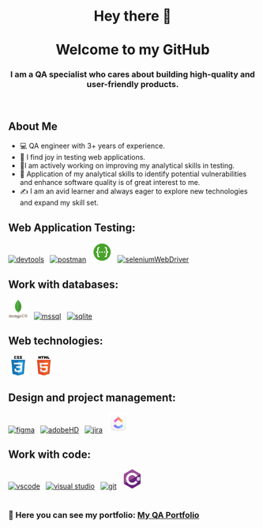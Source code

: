 <h1 align="center">Hey there 👋 <br><br> Welcome to my GitHub </h1>
<h3 align="center">I am a QA specialist who cares about building high-quality and user-friendly products.</h3>
<br>

## About Me

- 💻 QA engineer with 3+ years of experience.
- 🎯 I find joy in testing web applications.
- 🌱I am actively working on improving my analytical skills in testing.
- 👀 Application of my analytical skills to identify potential vulnerabilities and enhance software quality is of great interest to me.
- ✍️ I am an avid learner and always eager to explore new technologies and expand my skill set.
  
##  Web Application Testing:

<div>
  <a href="https://developer.chrome.com/docs/devtools"target="_blank" rel="noreferrer"><img src="https://d33wubrfki0l68.cloudfront.net/38b5c953a4667366685d55db55d057c86db1fc54/a0fdc/static/acae6b24d940347661ca901ea07f47c1/chrome-dev-logo-icon.png" title="devtools" alt="devtools" width="40" height="40"/></a>
  &nbsp;
  <a href="https://github.com/nshubina/Portfolio/tree/52d665bfe6d2fded391c328a2b23e84626bb1c79/API%20Testing/PetStore%20API" target="_blank" rel="noreferrer"> <img src="https://www.vectorlogo.zone/logos/getpostman/getpostman-icon.svg" title="postman" alt="postman" width="40" height="40"/></a>
  &nbsp;
  <a href="https://github.com/nshubina/Portfolio/tree/52d665bfe6d2fded391c328a2b23e84626bb1c79/API%20Testing/PetStore%20API" target="_blank" rel="noreferrer"><img src="./Assets/swagger.svg" title="swagger" alt="swagger" width="40" height="40"></a>
  &nbsp;
  <a href="https://www.selenium.dev" target="_blank" rel="noreferrer"> <img src="https://raw.githubusercontent.com/detain/svg-logos/780f25886640cef088af994181646db2f6b1a3f8/svg/selenium-logo.svg" title="seleniumWebDriver" alt="seleniumWebDriver" width="40" height="40"/></a>
</div>

##  Work with databases:

<div>
  <a href="https://github.com/nshubina/Portfolio/tree/52d665bfe6d2fded391c328a2b23e84626bb1c79/NoSQL/MongoDB" target="_blank" rel="noreferrer"><img src="https://raw.githubusercontent.com/devicons/devicon/master/icons/mongodb/mongodb-original-wordmark.svg" title="mongoDB" alt="mongodb" width="40" height="40"/></a>
  &nbsp;
  <a href="https://github.com/nshubina/Portfolio/tree/52d665bfe6d2fded391c328a2b23e84626bb1c79/SQL" target="_blank" rel="noreferrer"><img src="https://www.svgrepo.com/show/303229/microsoft-sql-server-logo.svg" title="MSSQL" alt="mssql" width="40" height="40"/></a> 
  &nbsp;
  <a href="https://www.sqlite.org/" target="_blank" rel="noreferrer"> <img src="https://www.vectorlogo.zone/logos/sqlite/sqlite-icon.svg" title="sqlLite" alt="sqlite" width="40" height="40"/></a>
</div>


##  Web technologies:

<div>
  <a href="https://github.com/nshubina/Portfolio/tree/main/Landing" target="_blank" rel="noreferrer"><img src="https://raw.githubusercontent.com/devicons/devicon/master/icons/css3/css3-original-wordmark.svg" title="css" alt="css3" width="40" height="40"/></a>
  &nbsp;
  <a href="https://github.com/nshubina/Portfolio/tree/main/Landing" target="_blank" rel="noreferrer"> <img src="https://raw.githubusercontent.com/devicons/devicon/master/icons/html5/html5-original-wordmark.svg" title="html" alt="html5" width="40" height="40"/></a>
</div>

##  Design and project management:

<div>
  <a href="https://www.figma.com/" target="_blank" rel="noreferrer"><img src="https://www.vectorlogo.zone/logos/figma/figma-icon.svg" title="figma" alt="figma" width="40" height="40"/></a>
  &nbsp;
  <a href="https://clickup.com/" target="_blank" rel="noreferrer"><img src="https://upload.wikimedia.org/wikipedia/commons/c/c2/Adobe_XD_CC_icon.svg" title="AdobeXD" alt="adobeHD" width="40" height="40"/></a>
  &nbsp;
  <a href="https://github.com/nshubina/Portfolio/blob/52d665bfe6d2fded391c328a2b23e84626bb1c79/Bug%20reports/Testomat.io%20bug%20reports.pdf" target="_blank" rel="noreferrer"><img src="https://www.vectorlogo.zone/logos/atlassian_jira/atlassian_jira-icon.svg" title="jira" alt="jira" width="40" height="40"/></a>
  &nbsp;
  <a href="https://clickup.com/" target="_blank" rel="noreferrer"><img src=".\Assets\ClickUpLogo.png" title="ClickUp" alt="ClickUp" width="40" height="40"/></a>

##  Work with code:

<div>
    <a href="https://code.visualstudio.com/" target="_blank" rel="noreferrer"><img src="https://cdn.jsdelivr.net/gh/devicons/devicon/icons/vscode/vscode-original.svg" title="vscode" alt="vscode" width="40" height="40"/></a>
    &nbsp;
    <a href="https://visualstudio.microsoft.com/" target="_blank"> <img src="https://upload.wikimedia.org/wikipedia/commons/5/5f/Visual_Studio_Logo_%282013-2017%29.svg" title="visual studio" alt="visual studio" width="40" height="40"/></a>
    &nbsp;
    <a href="https://git-scm.com/" target="_blank" rel="noreferrer"> <img src="https://www.vectorlogo.zone/logos/git-scm/git-scm-icon.svg" alt="git" width="40" height="40"/></a>  
    &nbsp;
    <a href="https://www.w3schools.com/cs/" target="_blank" rel="noreferrer"> <img src="https://raw.githubusercontent.com/devicons/devicon/master/icons/csharp/csharp-original.svg" alt="csharp" width="40" height="40"/></a>
</div>  
<br>

### 💼 Here you can see my portfolio: <a href="https://github.com/nshubina/Portfolio" target="_blank"> My QA Portfolio </a>
